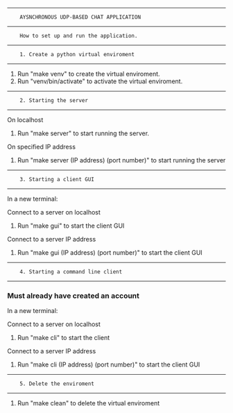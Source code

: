 -----------------------------------------------------------------
        AYSNCHRONOUS UDP-BASED CHAT APPLICATION
-----------------------------------------------------------------

        How to set up and run the application.

-----------------------------------------------------------------
        1. Create a python virtual enviroment
-----------------------------------------------------------------

1. Run "make venv" to create the virtual enviroment.
2. Run "venv/bin/activate" to activate the virtual enviroment.

-----------------------------------------------------------------
        2. Starting the server
-----------------------------------------------------------------

On localhost
1. Run "make server" to start running the server.

On specified IP address
1. Run "make server (IP address) (port number)" to start running the server

-----------------------------------------------------------------
        3. Starting a client GUI
-----------------------------------------------------------------

In a new terminal:

Connect to a server on localhost
1. Run "make gui" to start the client GUI 

Connect to a server IP address 
1. Run "make gui (IP address) (port number)" to start the client GUI 

-----------------------------------------------------------------
        4. Starting a command line client
-----------------------------------------------------------------

### Must already have created an account ###

In a new terminal:

Connect to a server on localhost
1. Run "make cli" to start the client 

Connect to a server IP address 
1. Run "make cli (IP address) (port number)" to start the client GUI 

-----------------------------------------------------------------
        5. Delete the enviroment
-----------------------------------------------------------------

1. Run "make clean" to delete the virtual enviroment